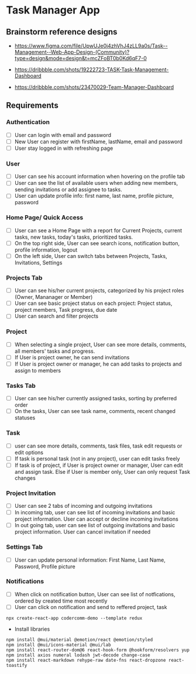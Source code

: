# Task Manager App

## Brainstorm reference designs

- https://www.figma.com/file/UpwUJe0j4zhVhJ4zLL9a0s/Task--Management--Web-App-Design-(Community)?type=design&mode=design&t=mcZFoBT0b0Kd6qF7-0

- https://dribbble.com/shots/19222723-TASK-Task-Management-Dashboard

- https://dribbble.com/shots/23470029-Team-Manager-Dashboard

## Requirements

### Authentication

- [ ] User can login with email and password
- [ ] New User can register with firstName, lastName, email and password
- [ ] User stay logged in with refreshing page

### User

- [ ] User can see his account information when hovering on the profile tab
- [ ] User can see the list of available users when adding new members, sending invitations or add assignee to tasks.
- [ ] User can update profile info: first name, last name, profile picture, password

### Home Page/ Quick Access

- [ ] User can see a Home Page with a report for Current Projects, current tasks, new tasks, today's tasks, prioritized tasks.
- [ ] On the top right side, User can see search icons, notification button, profile information, logout
- [ ] On the left side, User can switch tabs between Projects, Tasks, Invitations, Settings

### Projects Tab

- [ ] User can see his/her current projects, categorized by his project roles (Owner, Mananager or Member)
- [ ] User can see basic project status on each project: Project status, project members, Task progress, due date
- [ ] User can search and filter projects

### Project

- [ ] When selecting a single project, User can see more details, comments, all members' tasks and progress.
- [ ] If User is project owner, he can send invitations
- [ ] If User is project owner or manager, he can add tasks to projects and assign to members

### Tasks Tab

- [ ] User can see his/her currently assigned tasks, sorting by preferred order
- [ ] On the tasks, User can see task name, comments, recent changed statuses

### Task

- [ ] user can see more details, comments, task files, task edit requests or edit options
- [ ] If task is personal task (not in any project), user can edit tasks freely
- [ ] If task is of project, if User is project owner or manager, User can edit and assign task. Else if User is member only, User can only request Task changes

### Project Invitation

- [ ] User can see 2 tabs of incoming and outgoing invitations
- [ ] In incoming tab, user can see list of incoming invitations and basic project information. User can accept or decline incoming invitations
- [ ] In out going tab, user can see list of outgoing invitations and basic project information. User can cancel invitation if needed

### Settings Tab

- [ ] User can update personal information: First Name, Last Name, Password, Profile picture

### Notifications

- [ ] When click on notification button, User can see list of notfications, ordered by created time most recently
- [ ] User can click on notification and send to reffered project, task

```
npx create-react-app codercomm-demo --template redux
```

- Install libraries

```
npm install @mui/material @emotion/react @emotion/styled
npm install @mui/icons-material @mui/lab
npm install react-router-dom@6 react-hook-form @hookform/resolvers yup
npm install axios numeral lodash jwt-decode change-case
npm install react-markdown rehype-raw date-fns react-dropzone react-toastify
```

